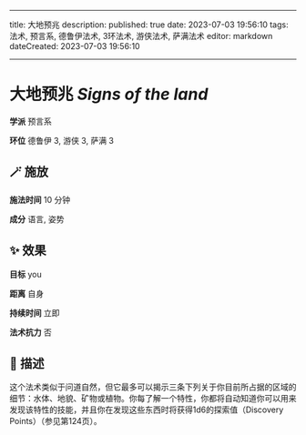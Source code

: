 
---
title: 大地预兆
description: 
published: true
date: 2023-07-03 19:56:10
tags: 法术, 预言系, 德鲁伊法术, 3环法术, 游侠法术, 萨满法术
editor: markdown
dateCreated: 2023-07-03 19:56:10

---

# **大地预兆** *Signs of the land*

**学派** 预言系 

**环位** 德鲁伊 3, 游侠 3, 萨满 3

## 🪄 施放

**施法时间** 10 分钟

**成分** 语言, 姿势

## ✨ 效果 

**目标** you 

**距离** 自身  

**持续时间** 立即 

**法术抗力** 否

## 📖 描述

这个法术类似于问道自然，但它最多可以揭示三条下列关于你目前所占据的区域的细节：水体、地貌、矿物或植物。你每了解一个特性，你都将自动知道你可以用来发现该特性的技能，并且你在发现这些东西时将获得1d6的探索值（Discovery Points）（参见第124页）。
    